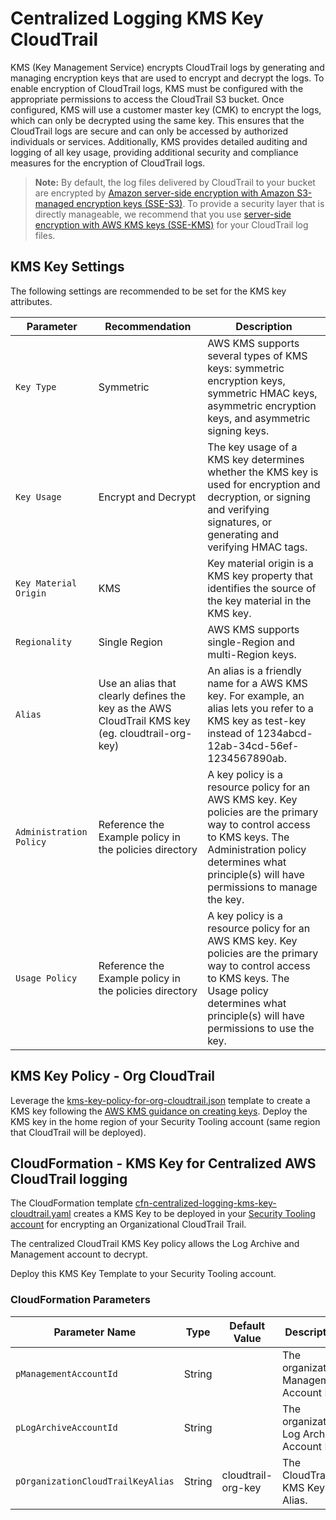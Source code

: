 
# Centralized Logging KMS Key CloudTrail

KMS (Key Management Service) encrypts CloudTrail logs by generating and managing encryption keys that are used to encrypt and decrypt the logs. To enable encryption of CloudTrail logs, KMS must be configured with the appropriate permissions to access the CloudTrail S3 bucket. Once configured, KMS will use a customer master key (CMK) to encrypt the logs, which can only be decrypted using the same key. This ensures that the CloudTrail logs are secure and can only be accessed by authorized individuals or services. Additionally, KMS provides detailed auditing and logging of all key usage, providing additional security and compliance measures for the encryption of CloudTrail logs.

> **Note:** By default, the log files delivered by CloudTrail to your bucket are encrypted by [Amazon server-side encryption with Amazon S3-managed encryption keys (SSE-S3)](https://docs.aws.amazon.com/AmazonS3/latest/dev/UsingServerSideEncryption.html). To provide a security layer that is directly manageable, we recommend that you use [server-side encryption with AWS KMS keys (SSE-KMS)](https://docs.aws.amazon.com/AmazonS3/latest/dev/UsingServerSideEncryption.html) for your CloudTrail log files.

## KMS Key Settings

The following settings are recommended to be set for the KMS key attributes.

| Parameter | Recommendation | Description |
| ----------| -------------- | ----------- |
| `Key Type` | Symmetric | AWS KMS supports several types of KMS keys: symmetric encryption keys, symmetric HMAC keys, asymmetric encryption keys, and asymmetric signing keys.
| `Key Usage` | Encrypt and Decrypt |The key usage of a KMS key determines whether the KMS key is used for encryption and decryption, or signing and verifying signatures, or generating and verifying HMAC tags. |
| `Key Material Origin` | KMS | Key material origin is a KMS key property that identifies the source of the key material in the KMS key. |
| `Regionality` | Single Region | AWS KMS supports single-Region and multi-Region keys. |
| `Alias` | Use an alias that clearly defines the key as the AWS CloudTrail KMS key (eg. cloudtrail-org-key) | An alias is a friendly name for a AWS KMS key. For example, an alias lets you refer to a KMS key as test-key instead of 1234abcd-12ab-34cd-56ef-1234567890ab. |
| `Administration Policy` | Reference the Example policy in the policies directory | A key policy is a resource policy for an AWS KMS key. Key policies are the primary way to control access to KMS keys.  The Administration policy determines what principle(s) will have permissions to manage the key. |
| `Usage Policy` | Reference the Example policy in the policies directory | A key policy is a resource policy for an AWS KMS key. Key policies are the primary way to control access to KMS keys.  The Usage policy determines what principle(s) will have permissions to use the key. |

## KMS Key Policy - Org CloudTrail

Leverage the [kms-key-policy-for-org-cloudtrail.json](./kms-key-policy-for-org-cloudtrail.json) template to create a KMS key following the [AWS KMS guidance on creating keys](https://docs.aws.amazon.com/kms/latest/developerguide/create-keys.html). Deploy the KMS key in the home region of your Security Tooling account (same region that CloudTrail will be deployed).

## CloudFormation - KMS Key for Centralized AWS CloudTrail logging

The CloudFormation template [cfn-centralized-logging-kms-key-cloudtrail.yaml](./cfn-centralized-logging-kms-key-cloudtrail.yaml) creates a KMS Key to be deployed in your [Security Tooling account](https://docs.aws.amazon.com/whitepapers/latest/organizing-your-aws-environment/security-ou-and-accounts.html#security-tooling-accounts) for encrypting an Organizational CloudTrail Trail.

The centralized CloudTrail KMS Key policy allows the Log Archive and Management account to decrypt.

Deploy this KMS Key Template to your Security Tooling account.

### CloudFormation Parameters

| Parameter Name | Type | Default Value | Description |
| -------------- | ---- | ------------- | ----------- |
| `pManagementAccountId` | String | | The organization Management Account ID. |
| `pLogArchiveAccountId` | String |  | The organization Log Archive Account ID. |
| `pOrganizationCloudTrailKeyAlias` | String | cloudtrail-org-key | The CloudTrail KMS Key Alias. |
